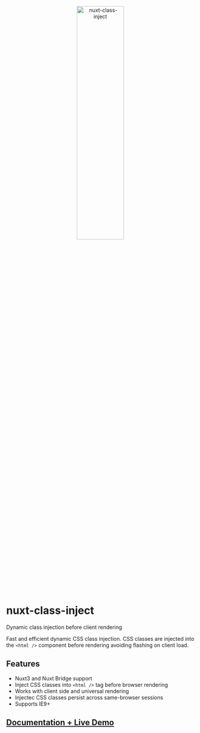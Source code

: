 <div align="center">
  <picture>
    <source media="(prefers-color-scheme: dark)" srcset="https://www.munozarturo.com/assets/nuxt-class-inject/logo-github-dark.svg">
    <source media="(prefers-color-scheme: light)" srcset="https://www.munozarturo.com/assets/nuxt-class-inject/logo-github-light.svg">
    <img alt="nuxt-class-inject" src="https://www.munozarturo.com/assets/nuxt-class-inject/logo-github-light.svg" width="50%" height="40%">
  </picture>
</div>

<!-- omit from toc -->
# nuxt-class-inject

Dynamic class injection before client rendering

Fast and efficient dynamic CSS class injection. CSS classes are injected into the `<html />` component before rendering avoiding flashing on client load.

<!-- omit from toc -->
## Features

* Nuxt3 and Nuxt Bridge support
* Inject CSS classes into `<html />` tag before browser rendering
* Works with client side and universal rendering
* Injectec CSS classes persist across same-browser sessions
* Supports IE9+

<!-- omit from toc -->
## [Documentation + Live Demo](https://nuxt-class-inject.munozarturo.com/)

